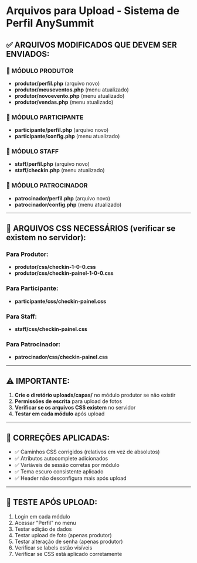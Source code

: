 # Arquivos para Upload - Sistema de Perfil AnySummit

## ✅ ARQUIVOS MODIFICADOS QUE DEVEM SER ENVIADOS:

### 📁 MÓDULO PRODUTOR
- **produtor/perfil.php** (arquivo novo)
- **produtor/meuseventos.php** (menu atualizado)
- **produtor/novoevento.php** (menu atualizado)
- **produtor/vendas.php** (menu atualizado)

### 📁 MÓDULO PARTICIPANTE
- **participante/perfil.php** (arquivo novo)
- **participante/config.php** (menu atualizado)

### 📁 MÓDULO STAFF
- **staff/perfil.php** (arquivo novo)
- **staff/checkin.php** (menu atualizado)

### 📁 MÓDULO PATROCINADOR
- **patrocinador/perfil.php** (arquivo novo)
- **patrocinador/config.php** (menu atualizado)

---

## 🎯 ARQUIVOS CSS NECESSÁRIOS (verificar se existem no servidor):

### Para Produtor:
- **produtor/css/checkin-1-0-0.css**
- **produtor/css/checkin-painel-1-0-0.css**

### Para Participante:
- **participante/css/checkin-painel.css**

### Para Staff:
- **staff/css/checkin-painel.css**

### Para Patrocinador:
- **patrocinador/css/checkin-painel.css**

---

## ⚠️ IMPORTANTE:
1. **Crie o diretório uploads/capas/** no módulo produtor se não existir
2. **Permissões de escrita** para upload de fotos
3. **Verificar se os arquivos CSS existem** no servidor
4. **Testar em cada módulo** após upload

---

## 🐛 CORREÇÕES APLICADAS:
- ✅ Caminhos CSS corrigidos (relativos em vez de absolutos)
- ✅ Atributos autocomplete adicionados
- ✅ Variáveis de sessão corretas por módulo
- ✅ Tema escuro consistente aplicado
- ✅ Header não desconfigura mais após upload

---

## 🧪 TESTE APÓS UPLOAD:
1. Login em cada módulo
2. Acessar "Perfil" no menu
3. Testar edição de dados
4. Testar upload de foto (apenas produtor)
5. Testar alteração de senha (apenas produtor)
6. Verificar se labels estão visíveis
7. Verificar se CSS está aplicado corretamente